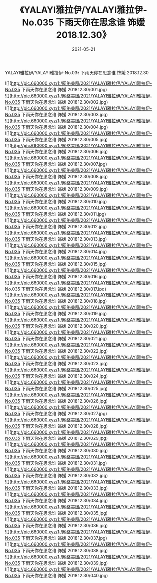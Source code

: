 ﻿---
layout: post
title:  《YALAYI雅拉伊/YALAYI雅拉伊-No.035 下雨天你在思念谁 饰媛 2018.12.30》
date:   2021-05-21
img: http://pic.660000.xyz/1:/网络美图/2021/YALAYI雅拉伊/YALAYI雅拉伊-No.035 下雨天你在思念谁 饰媛 2018.12.30/000.jpg
categories: [美女, 清纯, 唯美]
---

YALAYI雅拉伊/YALAYI雅拉伊-No.035 下雨天你在思念谁 饰媛 2018.12.30

 ![](http://pic.660000.xyz/1:/网络美图/2021/YALAYI雅拉伊/YALAYI雅拉伊-No.035 下雨天你在思念谁 饰媛 2018.12.30/001.jpg) <br>![](http://pic.660000.xyz/1:/网络美图/2021/YALAYI雅拉伊/YALAYI雅拉伊-No.035 下雨天你在思念谁 饰媛 2018.12.30/002.jpg) <br>![](http://pic.660000.xyz/1:/网络美图/2021/YALAYI雅拉伊/YALAYI雅拉伊-No.035 下雨天你在思念谁 饰媛 2018.12.30/003.jpg) <br>![](http://pic.660000.xyz/1:/网络美图/2021/YALAYI雅拉伊/YALAYI雅拉伊-No.035 下雨天你在思念谁 饰媛 2018.12.30/004.jpg) <br>![](http://pic.660000.xyz/1:/网络美图/2021/YALAYI雅拉伊/YALAYI雅拉伊-No.035 下雨天你在思念谁 饰媛 2018.12.30/005.jpg) <br>![](http://pic.660000.xyz/1:/网络美图/2021/YALAYI雅拉伊/YALAYI雅拉伊-No.035 下雨天你在思念谁 饰媛 2018.12.30/006.jpg) <br>![](http://pic.660000.xyz/1:/网络美图/2021/YALAYI雅拉伊/YALAYI雅拉伊-No.035 下雨天你在思念谁 饰媛 2018.12.30/007.jpg) <br>![](http://pic.660000.xyz/1:/网络美图/2021/YALAYI雅拉伊/YALAYI雅拉伊-No.035 下雨天你在思念谁 饰媛 2018.12.30/008.jpg) <br>![](http://pic.660000.xyz/1:/网络美图/2021/YALAYI雅拉伊/YALAYI雅拉伊-No.035 下雨天你在思念谁 饰媛 2018.12.30/009.jpg) <br>![](http://pic.660000.xyz/1:/网络美图/2021/YALAYI雅拉伊/YALAYI雅拉伊-No.035 下雨天你在思念谁 饰媛 2018.12.30/010.jpg) <br>![](http://pic.660000.xyz/1:/网络美图/2021/YALAYI雅拉伊/YALAYI雅拉伊-No.035 下雨天你在思念谁 饰媛 2018.12.30/011.jpg) <br>![](http://pic.660000.xyz/1:/网络美图/2021/YALAYI雅拉伊/YALAYI雅拉伊-No.035 下雨天你在思念谁 饰媛 2018.12.30/012.jpg) <br>![](http://pic.660000.xyz/1:/网络美图/2021/YALAYI雅拉伊/YALAYI雅拉伊-No.035 下雨天你在思念谁 饰媛 2018.12.30/013.jpg) <br>![](http://pic.660000.xyz/1:/网络美图/2021/YALAYI雅拉伊/YALAYI雅拉伊-No.035 下雨天你在思念谁 饰媛 2018.12.30/014.jpg) <br>![](http://pic.660000.xyz/1:/网络美图/2021/YALAYI雅拉伊/YALAYI雅拉伊-No.035 下雨天你在思念谁 饰媛 2018.12.30/015.jpg) <br>![](http://pic.660000.xyz/1:/网络美图/2021/YALAYI雅拉伊/YALAYI雅拉伊-No.035 下雨天你在思念谁 饰媛 2018.12.30/016.jpg) <br>![](http://pic.660000.xyz/1:/网络美图/2021/YALAYI雅拉伊/YALAYI雅拉伊-No.035 下雨天你在思念谁 饰媛 2018.12.30/017.jpg) <br>![](http://pic.660000.xyz/1:/网络美图/2021/YALAYI雅拉伊/YALAYI雅拉伊-No.035 下雨天你在思念谁 饰媛 2018.12.30/018.jpg) <br>![](http://pic.660000.xyz/1:/网络美图/2021/YALAYI雅拉伊/YALAYI雅拉伊-No.035 下雨天你在思念谁 饰媛 2018.12.30/019.jpg) <br>![](http://pic.660000.xyz/1:/网络美图/2021/YALAYI雅拉伊/YALAYI雅拉伊-No.035 下雨天你在思念谁 饰媛 2018.12.30/020.jpg) <br>![](http://pic.660000.xyz/1:/网络美图/2021/YALAYI雅拉伊/YALAYI雅拉伊-No.035 下雨天你在思念谁 饰媛 2018.12.30/021.jpg) <br>![](http://pic.660000.xyz/1:/网络美图/2021/YALAYI雅拉伊/YALAYI雅拉伊-No.035 下雨天你在思念谁 饰媛 2018.12.30/022.jpg) <br>![](http://pic.660000.xyz/1:/网络美图/2021/YALAYI雅拉伊/YALAYI雅拉伊-No.035 下雨天你在思念谁 饰媛 2018.12.30/023.jpg) <br>![](http://pic.660000.xyz/1:/网络美图/2021/YALAYI雅拉伊/YALAYI雅拉伊-No.035 下雨天你在思念谁 饰媛 2018.12.30/024.jpg) <br>![](http://pic.660000.xyz/1:/网络美图/2021/YALAYI雅拉伊/YALAYI雅拉伊-No.035 下雨天你在思念谁 饰媛 2018.12.30/025.jpg) <br>![](http://pic.660000.xyz/1:/网络美图/2021/YALAYI雅拉伊/YALAYI雅拉伊-No.035 下雨天你在思念谁 饰媛 2018.12.30/026.jpg) <br>![](http://pic.660000.xyz/1:/网络美图/2021/YALAYI雅拉伊/YALAYI雅拉伊-No.035 下雨天你在思念谁 饰媛 2018.12.30/027.jpg) <br>![](http://pic.660000.xyz/1:/网络美图/2021/YALAYI雅拉伊/YALAYI雅拉伊-No.035 下雨天你在思念谁 饰媛 2018.12.30/028.jpg) <br>![](http://pic.660000.xyz/1:/网络美图/2021/YALAYI雅拉伊/YALAYI雅拉伊-No.035 下雨天你在思念谁 饰媛 2018.12.30/029.jpg) <br>![](http://pic.660000.xyz/1:/网络美图/2021/YALAYI雅拉伊/YALAYI雅拉伊-No.035 下雨天你在思念谁 饰媛 2018.12.30/030.jpg) <br>![](http://pic.660000.xyz/1:/网络美图/2021/YALAYI雅拉伊/YALAYI雅拉伊-No.035 下雨天你在思念谁 饰媛 2018.12.30/031.jpg) <br>![](http://pic.660000.xyz/1:/网络美图/2021/YALAYI雅拉伊/YALAYI雅拉伊-No.035 下雨天你在思念谁 饰媛 2018.12.30/032.jpg) <br>![](http://pic.660000.xyz/1:/网络美图/2021/YALAYI雅拉伊/YALAYI雅拉伊-No.035 下雨天你在思念谁 饰媛 2018.12.30/033.jpg) <br>![](http://pic.660000.xyz/1:/网络美图/2021/YALAYI雅拉伊/YALAYI雅拉伊-No.035 下雨天你在思念谁 饰媛 2018.12.30/034.jpg) <br>![](http://pic.660000.xyz/1:/网络美图/2021/YALAYI雅拉伊/YALAYI雅拉伊-No.035 下雨天你在思念谁 饰媛 2018.12.30/035.jpg) <br>![](http://pic.660000.xyz/1:/网络美图/2021/YALAYI雅拉伊/YALAYI雅拉伊-No.035 下雨天你在思念谁 饰媛 2018.12.30/036.jpg) <br>![](http://pic.660000.xyz/1:/网络美图/2021/YALAYI雅拉伊/YALAYI雅拉伊-No.035 下雨天你在思念谁 饰媛 2018.12.30/037.jpg) <br>![](http://pic.660000.xyz/1:/网络美图/2021/YALAYI雅拉伊/YALAYI雅拉伊-No.035 下雨天你在思念谁 饰媛 2018.12.30/038.jpg) <br>![](http://pic.660000.xyz/1:/网络美图/2021/YALAYI雅拉伊/YALAYI雅拉伊-No.035 下雨天你在思念谁 饰媛 2018.12.30/039.jpg) <br>![](http://pic.660000.xyz/1:/网络美图/2021/YALAYI雅拉伊/YALAYI雅拉伊-No.035 下雨天你在思念谁 饰媛 2018.12.30/040.jpg) <br>